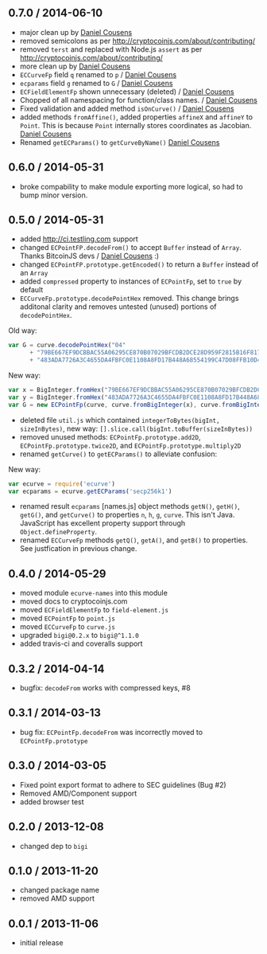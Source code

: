 0.7.0 / 2014-06-10
------------------
* major clean up by [Daniel Cousens](https://github.com/cryptocoinjs/ecurve/pull/9)
* removed semicolons as per http://cryptocoinjs.com/about/contributing/
* removed `terst` and replaced with Node.js `assert` as per http://cryptocoinjs.com/about/contributing/
* more clean up by [Daniel Cousens](https://github.com/cryptocoinjs/ecurve/pull/10)
* `ECCurveFp` field `q` renamed to `p` / [Daniel Cousens](https://github.com/cryptocoinjs/ecurve/pull/10)
* `ecparams` field `g` renamed to `G` / [Daniel Cousens](https://github.com/cryptocoinjs/ecurve/pull/10)
* `ECFieldElementFp` shown unnecessary (deleted) / [Daniel Cousens](https://github.com/cryptocoinjs/ecurve/pull/11)
* Chopped of all namespacing for function/class names. / [Daniel Cousens](https://github.com/cryptocoinjs/ecurve/pull/13)
* Fixed validation and added method `isOnCurve()` / [Daniel Cousens](https://github.com/cryptocoinjs/ecurve/pull/12)
* added methods `fromAffine()`, added properties `affineX` and `affineY` to `Point`. This is because
`Point` internally stores coordinates as Jacobian. [Daniel Cousens](https://github.com/cryptocoinjs/ecurve/pull/14)
* Renamed `getECParams()` to `getCurveByName()` [Daniel Cousens](https://github.com/cryptocoinjs/ecurve/pull/15)

0.6.0 / 2014-05-31
------------------
* broke compability to make module exporting more logical, so had to bump minor version. 

0.5.0 / 2014-05-31
------------------
* added http://ci.testling.com support
* changed `ECPointFP.decodeFrom()` to accept `Buffer` instead of `Array`. Thanks BitcoinJS devs / [Daniel Cousens](https://github.com/dcousens) :)
* changed `ECPointFP.prototype.getEncoded()` to return a `Buffer` instead of an `Array`
* added `compressed` property to instances of `ECPointFp`, set to `true` by default
* `ECCurveFp.prototype.decodePointHex` removed. This change brings additonal clarity and removes untested (unused)
portions of `decodePointHex`.

Old way:

```js
var G = curve.decodePointHex("04"
      + "79BE667EF9DCBBAC55A06295CE870B07029BFCDB2DCE28D959F2815B16F81798"
      + "483ADA7726A3C4655DA4FBFC0E1108A8FD17B448A68554199C47D08FFB10D4B8");
```

New way:

```js
var x = BigInteger.fromHex("79BE667EF9DCBBAC55A06295CE870B07029BFCDB2DCE28D959F2815B16F81798")
var y = BigInteger.fromHex("483ADA7726A3C4655DA4FBFC0E1108A8FD17B448A68554199C47D08FFB10D4B8")
var G = new ECPointFp(curve, curve.fromBigInteger(x), curve.fromBigInteger(y));
```

* deleted file `util.js` which contained `integerToBytes(bigInt, sizeInBytes)`, new
way: `[].slice.call(bigInt.toBuffer(sizeInBytes))`
* removed unused methods: `ECPointFp.prototype.add2D`, `ECPointFp.prototype.twice2D`, and `ECPointFp.prototype.multiply2D`
* renamed `getCurve()` to `getECParams()` to alleviate confusion:

New way:

```js
var ecurve = require('ecurve')
var ecparams = ecurve.getECParams('secp256k1')
```

* renamed result `ecparams` [names.js] object methods `getN()`, `getH()`, `getG()`, and `getCurve()` to properties `n`, `h`, `g`, `curve`. This isn't
Java. JavaScript has excellent property support through `Object.defineProperty`.
* renamed `ECCurveFp` methods `getQ()`, `getA()`, and `getB()` to properties. See justfication in previous change. 

0.4.0 / 2014-05-29
------------------
* moved module `ecurve-names` into this module
* moved docs to cryptocoinjs.com
* moved `ECFieldElementFp` to `field-element.js`
* moved `ECPointFp` to `point.js`
* moved `ECCurveFp` to `curve.js`
* upgraded `bigi@0.2.x` to `bigi@^1.1.0`
* added travis-ci and coveralls support 

0.3.2 / 2014-04-14
------------------
* bugfix: `decodeFrom` works with compressed keys, #8

0.3.1 / 2014-03-13
------------------
* bug fix: `ECPointFp.decodeFrom` was incorrectly moved to `ECPointFp.prototype`

0.3.0 / 2014-03-05
------------------
* Fixed point export format to adhere to SEC guidelines (Bug #2)
* Removed AMD/Component support
* added browser test

0.2.0 / 2013-12-08
------------------
* changed dep to `bigi` 

0.1.0 / 2013-11-20
------------------
* changed package name 
* removed AMD support

0.0.1 / 2013-11-06
------------------
* initial release